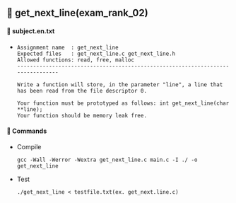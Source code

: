 ## :notebook_with_decorative_cover: get_next_line(exam_rank_02)

#### :page_facing_up:  subject.en.txt

- ```
  Assignment name  : get_next_line
  Expected files   : get_next_line.c get_next_line.h
  Allowed functions: read, free, malloc
  --------------------------------------------------------------------------------
  
  Write a function will store, in the parameter "line", a line that has been read from the file descriptor 0.
  
  Your function must be prototyped as follows: int get_next_line(char **line);
  Your function should be memory leak free.
  
  ```

#### :page_facing_up:  Commands

- Compile

  ```
  gcc -Wall -Werror -Wextra get_next_line.c main.c -I ./ -o get_next_line
  ```

- Test

  ```
  ./get_next_line < testfile.txt(ex. get_next.line.c)
  ```